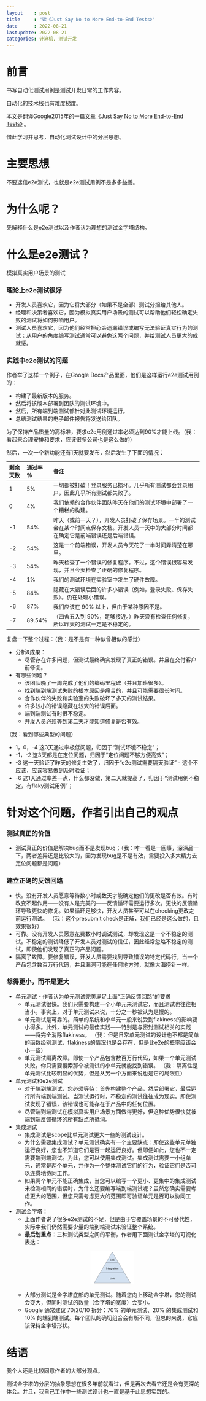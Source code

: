 ```yaml
---
layout    : post
title     : "读《Just Say No to More End-to-End Tests》"
date      : 2022-08-21
lastupdate: 2022-08-21
categories: 计算机, 测试开发
---
```

# 前言
书写自动化测试用例是测试开发日常的工作内容。

自动化的技术栈也有难度梯度。

本文是翻译Google2015年的一篇文章[《Just Say No to More End-to-End Tests》](https://testing.googleblog.com/2015/04/just-say-no-to-more-end-to-end-tests.html) 。

借此学习并思考，自动化测试设计中的分层思想。


# 主要思想
不要迷信e2e测试，也就是e2e测试用例不是多多益善。


# 为什么呢？

先解释什么是e2e测试以及作者认为理想的测试金字塔结构。


# 什么是e2e测试？

模拟真实用户场景的测试

### 理论上e2e测试很好
- 开发人员喜欢它，因为它将大部分（如果不是全部）测试分担给其他人。
- 经理和决策者喜欢它，因为模拟真实用户场景的测试可以帮助他们轻松确定失败的测试将如何影响用户。
- 测试人员喜欢它，因为他们经常担心会遗漏错误或编写无法验证真实行为的测试；从用户的角度编写测试通常可以避免这两个问题，并给测试人员更大的成就感。

### 实践中e2e测试的问题
作者举了这样一个例子，在Google Docs产品里面，他们是这样运行e2e测试用例的：
- 构建了最新版本的服务。
- 然后将该版本部署到团队的测试环境中。
- 然后，所有端到端测试都针对此测试环境运行。
- 总结测试结果的电子邮件报告将发送给团队。

为了保持产品质量的高标准，要求e2e用例通过率必须达到90%才能上线。（我：看起来合理安排和要求，应该很多公司也是这么做的）

然后，一次一个新功能还有1天就要发布，然后发生了下面的情况：

| 剩余天数	| 通过率 ％	| 备注 |
| :------   | :--       | :-- |
|1  |5%	|一切都被打破！登录服务已损坏。几乎所有测试都会登录用户，因此几乎所有测试都失败了。  |
|0	|4% |我们依赖的合作伙伴团队昨天在他们的测试环境中部署了一个糟糕的构建。|
|-1	|54% |昨天（或前一天？），开发人员打破了保存场景。一半的测试会在某个时间点保存文档。开发人员一天中的大部分时间都在确定它是前端错误还是后端错误。|
|-2	|54%	|这是一个前端错误，开发人员今天花了一半时间弄清楚在哪里。|
|-3	|54%	|昨天检查了一个错误的修复程序。不过，这个错误很容易发现，并且今天检查了正确的修复程序。|
|-4	|1%	 |我们的测试环境在实验室中发生了硬件故障。|
|-5	|84% |隐藏在大错误后面的许多小错误（例如，登录失败、保存失败）。仍在处理小错误。|
|-6	|87%	|我们应该在 90% 以上，但由于某种原因不是。|
|-7	|89.54%	|（四舍五入到 90%，足够接近。）昨天没有检查任何修复，所以昨天的测试一定是不稳定的。|

复盘一下整个过程：（我：是不是有一种似曾相似的感觉）
- 分析&成果：
    - 尽管存在许多问题，但测试最终确实发现了真正的错误。并且在交付客户前修复。
- 有哪些问题？
    - 该团队晚了一周完成了他们的编码里程碑（并且加班很多）。
    - 找到端到端测试失败的根本原因是痛苦的，并且可能需要很长时间。
    - 合作伙伴的失败和实验室的失败破坏了多天的测试结果。
    - 许多较小的错误隐藏在较大的错误后面。
    - 端到端测试有时很不稳定。
    - 开发人员必须等到第二天才能知道修复是否有效。

（我：看到哪些典型的问题）
- 1，0，-4 这3天通过率极低问题，归因于“测试环境不稳定”；
- -1，-2 这3天都是在定位问题，归因于“定位问题不够方便高效”；
- -3 这一天验证了昨天的修复生效了，归因于“e2e测试需要隔天验证” - 这个不应该，应该容易做到及时验证；
- -6 这1天通过率差一点，什么都没做，第二天就提高了，归因于“测试用例不稳定，有flaky测试用例”；


# 针对这个问题，作者引出自己的观点

### 测试真正的价值
- 测试真正的价值是解决bug而不是发现bug；（我：咋一看是一回事，深深品一下，两者差异还是比较大的，因为发现bug是不是有效，需要投入多大精力去定位问题都是问题）

### 建立正确的反馈回路
- 快。没有开发人员愿意等待数小时或数天才能确定他们的更改是否有效。有时改变不起作用——没有人是完美的——反馈循环需要运行多次。更快的反馈循环导致更快的修复。如果循环足够快，开发人员甚至可以在checking更改之前运行测试。 （我：这个presubmit check是正解，我们已经是这么做的，且效果很好）
- 可靠。没有开发人员愿意花费数小时调试测试，却发现这是一个不稳定的测试。不稳定的测试降低了开发人员对测试的信任，因此经常忽略不稳定的测试，即使他们发现了真正的产品问题。
- 隔离了故障。要修复错误，开发人员需要找到导致错误的特定代码行。当一个产品包含数百万行代码，并且漏洞可能在任何地方时，就像大海捞针一样。

### 想得更小，而不是更大
- 单元测试 - 作者认为单元测试完美满足上面“正确反馈回路”的要求
    - 单元测试很快。我们只需要构建一个小单元来测试它，而且测试也往往相当小。事实上，对于单元测试来说，十分之一秒被认为是慢的。
    - 单元测试是可靠的。简单的系统和小单元一般来说受到flakiness的影响要小得多。此外，单元测试的最佳实践——特别是与密封测试相关的实践——将完全消除flakiness。 （我：但是日常单元测试的设计也不都是简单的函数级别测试，flakiness的情况也是会存在，但是比e2e的概率应该会小一些）
    - 单元测试隔离故障。即使一个产品包含数百万行代码，如果一个单元测试失败，你只需要搜索那个被测试的小单元就能找到错误。 （我：隔离性是单元测试比较明显的优势，但是从另一个方面来说也是它的局限性）
- 单元测试和e2e测试
    - 对于端到端测试，您必须等待：首先构建整个产品，然后部署它，最后运行所有端到端测试。当测试运行时，不稳定的测试往往成为现实。即使测试发现了错误，该错误也可能存在于产品中的任何位置。
    - 尽管端到端测试在模拟真实用户场景方面做得更好，但这种优势很快就被端到端反馈循环的所有缺点所抵消。
- 集成测试
    - 集成测试是scope比单元测试更大一些的测试设计。
    - 为什么需要集成测试？单元测试确实有一个主要缺点：即使这些单元单独运行良好，您也不知道它们是否一起运行良好。但即便如此，您也不一定需要端到端测试。为此，您可以使用集成测试。集成测试需要一小组单元，通常是两个单元，并作为一个整体测试它们的行为，验证它们是否可以连贯地协同工作。
    - 如果两个单元不能正确集成，当您可以编写一个更小、更集中的集成测试来检测相同的错误时，为什么还要编写端到端测试呢？虽然您确实需要考虑更大的范围，但您只需考虑更大的范围即可验证单元是否可以协同工作。
- 测试金字塔：
    - 上面作者说了很多e2e测试的不足，但是由于它覆盖场景的不可替代性，实际中我们仍然需要少量的端到端测试来验证整个系统。
    - **最后划重点**：三种测试类型之间的平衡，作者用下面测试金字塔的可视化表达：
      <p align="center"><img src="/assets/img/reading-notes-1-1.png" width="25%" height="25%"></p>
    - 大部分测试是金字塔底部的单元测试。随着您向上移动金字塔，您的测试会变大，但同时测试的数量（金字塔的宽度）会变小。
    - Google 通常建议 70/20/10 拆分：70% 的单元测试、20% 的集成测试和 10% 的端到端测试。每个团队的确切组合会有所不同，但总的来说，它应该保持金字塔形状。
    

# 结语

我个人还是比较同意作者的大部分观点。

测试金字塔的分层的抽象思想在很多年前就看过，但是再次去看它还是会有更深的体会。并且，我自己工作中一些测试设计也一直是基于此思想实践的。


